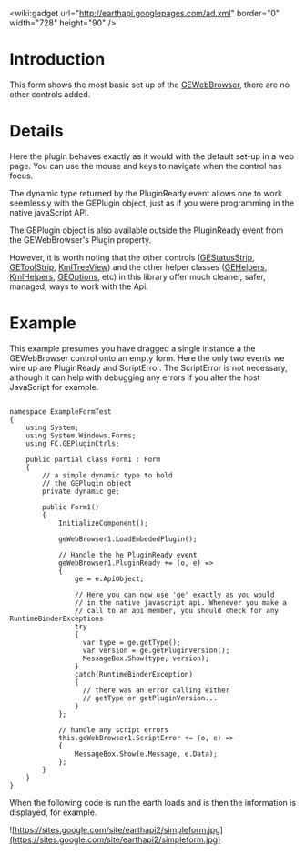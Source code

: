 &lt;wiki:gadget url="http://earthapi.googlepages.com/ad.xml" border="0" width="728" height="90" /&gt;

# Introduction #

This form shows the most basic set up of the [GEWebBrowser](GEWebBrowser.md), there are no other controls added.

# Details #

Here the plugin behaves exactly as it would with the default set-up in a web page. You can use the mouse and keys to navigate when the control has focus.

The dynamic type returned by the PluginReady event allows one to work seemlessly with the GEPlugin object, just as if you were programming in the native javaScript API.

The GEPlugin object is also available outside the PluginReady event from the GEWebBrowser's Plugin property.

However, it is worth noting that the other controls ([GEStatusStrip](GEStatusStrip.md), [GEToolStrip](GEToolStrip.md), [KmlTreeView](KmlTreeView.md)) and the other helper classes ([GEHelpers](GEHelpers.md), [KmlHelpers](KmlHelpers.md), [GEOptions](GEOptions.md), etc) in this library offer much cleaner, safer, managed, ways to work with the Api.

# Example #

This example presumes you have dragged a single instance a the GEWebBrowser control onto an empty form. Here the only two events we wire up are PluginReady and ScriptError. The ScriptError is not necessary, although it can help with debugging any errors if you alter the host JavaScript for example.

```

namespace ExampleFormTest
{
    using System;
    using System.Windows.Forms;
    using FC.GEPluginCtrls;

    public partial class Form1 : Form
    {
        // a simple dynamic type to hold
        // the GEPlugin object
        private dynamic ge;

        public Form1()
        {
            InitializeComponent();

            geWebBrowser1.LoadEmbededPlugin();
           
            // Handle the he PluginReady event 
            geWebBrowser1.PluginReady += (o, e) =>
            {
                ge = e.ApiObject;

                // Here you can now use 'ge' exactly as you would
                // in the native javascript api. Whenever you make a 
                // call to an api member, you should check for any RuntimeBinderExceptions
                try
                {
                  var type = ge.getType();
                  var version = ge.getPluginVersion();
                  MessageBox.Show(type, version);
                }
                catch(RuntimeBinderException)
                {
                  // there was an error calling either
                  // getType or getPluginVersion...
                }
            };

            // handle any script errors
            this.geWebBrowser1.ScriptError += (o, e) =>
            {
                MessageBox.Show(e.Message, e.Data);
            };
        }
    }
}

```

When the following code is run the earth loads and is then the information is displayed, for example.

![https://sites.google.com/site/earthapi2/simpleform.jpg](https://sites.google.com/site/earthapi2/simpleform.jpg)